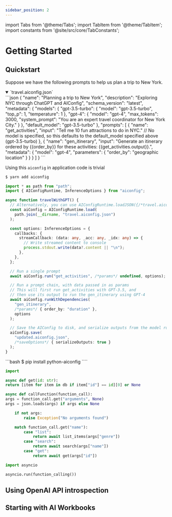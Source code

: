```yaml
---
sidebar_position: 2
---
```


import Tabs from '@theme/Tabs';
import TabItem from '@theme/TabItem';
import constants from '@site/src/core/TabConstants';

# Getting Started

## Quickstart

Suppose we have the following prompts to help us plan a trip to New York.

<details open>
<summary>`travel.aiconfig.json`</summary>
```json
{
  "name": "Planning a trip to New York",
  "description": "Exploring NYC through ChatGPT and AIConfig",
  "schema_version": "latest",
  "metadata": {
    "models": {
      "gpt-3.5-turbo": {
        "model": "gpt-3.5-turbo",
        "top_p": 1,
        "temperature": 1
      },
      "gpt-4": {
        "model": "gpt-4",
        "max_tokens": 3000,
        "system_prompt": "You are an expert travel coordinator for New York City."
      }
    },
    "default_model": "gpt-3.5-turbo"
  },
  "prompts": [
    {
      "name": "get_activities",
      "input": "Tell me 10 fun attractions to do in NYC."
      // No model is specified, so this defaults to the default_model specified above (gpt-3.5-turbo)
    },
    {
      "name": "gen_itinerary",
      "input": "Generate an itinerary ordered by {{order_by}} for these activities: {{get_activities.output}}.",
      "metadata": {
        "model": "gpt-4",
        "parameters": {
          "order_by": "geographic location"
        }
      }
    }
  ]
}
```

</details>

Using this `aiconfig` in application code is trivial

<Tabs groupId="aiconfig-language" queryString defaultValue={constants.defaultAIConfigLanguage} values={constants.aiConfigLanguages}>
<TabItem value="node">

```bash
$ yarn add aiconfig
```

```typescript title="app.ts"
import * as path from "path";
import { AIConfigRuntime, InferenceOptions } from "aiconfig";

async function travelWithGPT() {
  // Alternatively, you can use AIConfigRuntime.loadJSON({/*travel.aiconfig.json contents*/})
  const aiConfig = AIConfigRuntime.load(
    path.join(__dirname, "travel.aiconfig.json")
  );

  const options: InferenceOptions = {
    callbacks: {
      streamCallback: (data: any, _acc: any, _idx: any) => {
        // Write streamed content to console
        process.stdout.write(data?.content || "\n");
      },
    },
  };

  // Run a single prompt
  await aiConfig.run("get_activities", /*params*/ undefined, options);

  // Run a prompt chain, with data passed in as params
  // This will first run get_activities with GPT-3.5, and
  // then use its output to run the gen_itinerary using GPT-4
  await aiConfig.runWithDependencies(
    "gen_itinerary",
    /*params*/ { order_by: "duration" },
    options
  );

  // Save the AIConfig to disk, and serialize outputs from the model run too
  aiConfig.save(
    "updated.aiconfig.json",
    /*saveOptions*/ { serializeOutputs: true }
  );
}
```

</TabItem>
<TabItem value="python">
```bash
$ pip install python-aiconfig
````

```python
import

async def get(id: str):
return [item for item in db if item["id"] == id][0] or None

async def callFunction(function_call):
args = function_call.get("arguments", None)
args = json.loads(args) if args else None

    if not args:
        raise Exception("No arguments found")

    match function_call.get("name"):
        case "list":
            return await list_items(args["genre"])
        case "search":
            return await search(args["name"])
        case "get":
            return await get(args["id"])

import asyncio

asyncio.run(function_calling())

```

</TabItem>
</Tabs>

## Using OpenAI API introspection

## Starting with AI Workbooks

```

```
